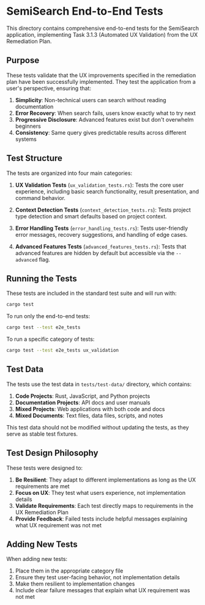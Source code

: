 # SemiSearch End-to-End Tests

This directory contains comprehensive end-to-end tests for the SemiSearch application, implementing Task 3.1.3 (Automated UX Validation) from the UX Remediation Plan.

## Purpose

These tests validate that the UX improvements specified in the remediation plan have been successfully implemented. They test the application from a user's perspective, ensuring that:

1. **Simplicity**: Non-technical users can search without reading documentation
2. **Error Recovery**: When search fails, users know exactly what to try next
3. **Progressive Disclosure**: Advanced features exist but don't overwhelm beginners
4. **Consistency**: Same query gives predictable results across different systems

## Test Structure

The tests are organized into four main categories:

1. **UX Validation Tests** (`ux_validation_tests.rs`): Tests the core user experience, including basic search functionality, result presentation, and command behavior.

2. **Context Detection Tests** (`context_detection_tests.rs`): Tests project type detection and smart defaults based on project context.

3. **Error Handling Tests** (`error_handling_tests.rs`): Tests user-friendly error messages, recovery suggestions, and handling of edge cases.

4. **Advanced Features Tests** (`advanced_features_tests.rs`): Tests that advanced features are hidden by default but accessible via the `--advanced` flag.

## Running the Tests

These tests are included in the standard test suite and will run with:

```bash
cargo test
```

To run only the end-to-end tests:

```bash
cargo test --test e2e_tests
```

To run a specific category of tests:

```bash
cargo test --test e2e_tests ux_validation
```

## Test Data

The tests use the test data in `tests/test-data/` directory, which contains:

1. **Code Projects**: Rust, JavaScript, and Python projects
2. **Documentation Projects**: API docs and user manuals
3. **Mixed Projects**: Web applications with both code and docs
4. **Mixed Documents**: Text files, data files, scripts, and notes

This test data should not be modified without updating the tests, as they serve as stable test fixtures.

## Test Design Philosophy

These tests were designed to:

1. **Be Resilient**: They adapt to different implementations as long as the UX requirements are met
2. **Focus on UX**: They test what users experience, not implementation details
3. **Validate Requirements**: Each test directly maps to requirements in the UX Remediation Plan
4. **Provide Feedback**: Failed tests include helpful messages explaining what UX requirement was not met

## Adding New Tests

When adding new tests:

1. Place them in the appropriate category file
2. Ensure they test user-facing behavior, not implementation details
3. Make them resilient to implementation changes
4. Include clear failure messages that explain what UX requirement was not met 